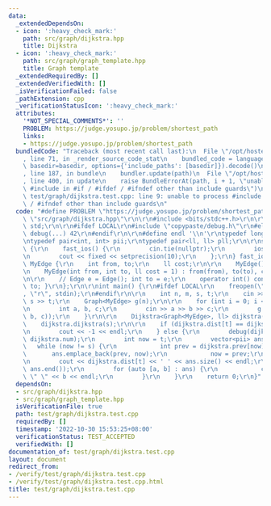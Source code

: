 ```yaml
---
data:
  _extendedDependsOn:
  - icon: ':heavy_check_mark:'
    path: src/graph/dijkstra.hpp
    title: Dijkstra
  - icon: ':heavy_check_mark:'
    path: src/graph/graph_template.hpp
    title: Graph template
  _extendedRequiredBy: []
  _extendedVerifiedWith: []
  _isVerificationFailed: false
  _pathExtension: cpp
  _verificationStatusIcon: ':heavy_check_mark:'
  attributes:
    '*NOT_SPECIAL_COMMENTS*': ''
    PROBLEM: https://judge.yosupo.jp/problem/shortest_path
    links:
    - https://judge.yosupo.jp/problem/shortest_path
  bundledCode: "Traceback (most recent call last):\n  File \"/opt/hostedtoolcache/Python/3.10.8/x64/lib/python3.10/site-packages/onlinejudge_verify/documentation/build.py\"\
    , line 71, in _render_source_code_stat\n    bundled_code = language.bundle(stat.path,\
    \ basedir=basedir, options={'include_paths': [basedir]}).decode()\n  File \"/opt/hostedtoolcache/Python/3.10.8/x64/lib/python3.10/site-packages/onlinejudge_verify/languages/cplusplus.py\"\
    , line 187, in bundle\n    bundler.update(path)\n  File \"/opt/hostedtoolcache/Python/3.10.8/x64/lib/python3.10/site-packages/onlinejudge_verify/languages/cplusplus_bundle.py\"\
    , line 400, in update\n    raise BundleErrorAt(path, i + 1, \"unable to process\
    \ #include in #if / #ifdef / #ifndef other than include guards\")\nonlinejudge_verify.languages.cplusplus_bundle.BundleErrorAt:\
    \ test/graph/dijkstra.test.cpp: line 9: unable to process #include in #if / #ifdef\
    \ / #ifndef other than include guards\n"
  code: "#define PROBLEM \"https://judge.yosupo.jp/problem/shortest_path\"\r\n#include\
    \ \"src/graph/dijkstra.hpp\"\r\n\r\n#include <bits/stdc++.h>\r\n\r\nusing namespace\
    \ std;\r\n\r\n#ifdef LOCAL\r\n#include \"copypaste/debug.h\"\r\n#else\r\n#define\
    \ debug(...) 42\r\n#endif\r\n\r\n#define endl '\\n'\r\ntypedef long long ll;\r\
    \ntypedef pair<int, int> pii;\r\ntypedef pair<ll, ll> pll;\r\n\r\nstruct fast_ios\
    \ {\r\n    fast_ios() {\r\n        cin.tie(nullptr);\r\n        ios::sync_with_stdio(false);\r\
    \n        cout << fixed << setprecision(10);\r\n    };\r\n} fast_ios_;\r\nstruct\
    \ MyEdge {\r\n    int from, to;\r\n    ll cost;\r\n\r\n    MyEdge() = default;\r\
    \n    MyEdge(int from, int to, ll cost = 1) : from(from), to(to), cost(cost) {}\r\
    \n\r\n    // Edge e = Edge(); int to = e;\r\n    operator int() const { return\
    \ to; }\r\n};\r\n\r\nint main() {\r\n#ifdef LOCAL\r\n    freopen(\"./data.in\"\
    , \"r\", stdin);\r\n#endif\r\n\r\n    int n, m, s, t;\r\n    cin >> n >> m >>\
    \ s >> t;\r\n    Graph<MyEdge> g(n);\r\n\r\n    for (int i = 0; i < m; i++) {\r\
    \n        int a, b, c;\r\n        cin >> a >> b >> c;\r\n        g.add_directed_edge(MyEdge(a,\
    \ b, c));\r\n    }\r\n\r\n    Dijkstra<Graph<MyEdge>, ll> dijkstra(g);\r\n\r\n\
    \    dijkstra.dijkstra(s);\r\n\r\n    if (dijkstra.dist[t] == dijkstra.inf) {\r\
    \n        cout << -1 << endl;\r\n    } else {\r\n        debug(dijkstra.dist,\
    \ dijkstra.num);\r\n        int now = t;\r\n        vector<pii> ans;\r\n     \
    \   while (now != s) {\r\n            int prev = dijkstra.prev[now];\r\n     \
    \       ans.emplace_back(prev, now);\r\n            now = prev;\r\n        }\r\
    \n        cout << dijkstra.dist[t] << ' ' << ans.size() << endl;\r\n        reverse(ans.begin(),\
    \ ans.end());\r\n        for (auto [a, b] : ans) {\r\n            cout << a <<\
    \ \" \" << b << endl;\r\n        }\r\n    }\r\n    return 0;\r\n}"
  dependsOn:
  - src/graph/dijkstra.hpp
  - src/graph/graph_template.hpp
  isVerificationFile: true
  path: test/graph/dijkstra.test.cpp
  requiredBy: []
  timestamp: '2022-10-30 15:53:25+08:00'
  verificationStatus: TEST_ACCEPTED
  verifiedWith: []
documentation_of: test/graph/dijkstra.test.cpp
layout: document
redirect_from:
- /verify/test/graph/dijkstra.test.cpp
- /verify/test/graph/dijkstra.test.cpp.html
title: test/graph/dijkstra.test.cpp
---
```

